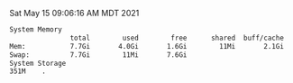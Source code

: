 Sat May 15 09:06:16 AM MDT 2021
```bash
System Memory
               total        used        free      shared  buff/cache   available
Mem:           7.7Gi       4.0Gi       1.6Gi        11Mi       2.1Gi       3.4Gi
Swap:          7.7Gi        11Mi       7.6Gi
System Storage
351M	.
```
```bash
